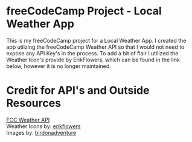 # freeCodeCamp Project - Local Weather App
This is my freeCodeCamp project for a Local Weather App. I created the app utilzing the freeCodeCamp Weather API so that I would not need to expose any API Key's in the process. To add a bit of flair I utilized the Weather Icon's provide by ErikFlowers, which can be found in the link below, however it is no longer maintained.

# Credit for API's and Outside Resources
<a href="https://fcc-weather-api.glitch.me/">FCC Weather API</a><br>
Weather Icons by: <a href="https://erikflowers.github.io/weather-icons/">erikflowers</a><br>
Images by: <a href="www.instagram.com/birdonadventure/">birdonadventure</a><br>